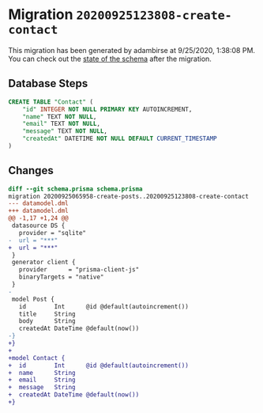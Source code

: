 # Migration `20200925123808-create-contact`

This migration has been generated by adambirse at 9/25/2020, 1:38:08 PM.
You can check out the [state of the schema](./schema.prisma) after the migration.

## Database Steps

```sql
CREATE TABLE "Contact" (
    "id" INTEGER NOT NULL PRIMARY KEY AUTOINCREMENT,
    "name" TEXT NOT NULL,
    "email" TEXT NOT NULL,
    "message" TEXT NOT NULL,
    "createdAt" DATETIME NOT NULL DEFAULT CURRENT_TIMESTAMP
)
```

## Changes

```diff
diff --git schema.prisma schema.prisma
migration 20200925065958-create-posts..20200925123808-create-contact
--- datamodel.dml
+++ datamodel.dml
@@ -1,17 +1,24 @@
 datasource DS {
   provider = "sqlite"
-  url = "***"
+  url = "***"
 }
 generator client {
   provider      = "prisma-client-js"
   binaryTargets = "native"
 }
-
 model Post {
   id        Int      @id @default(autoincrement())
   title     String
   body      String
   createdAt DateTime @default(now())
-}
+}
+
+model Contact {
+  id        Int      @id @default(autoincrement())
+  name      String
+  email     String
+  message   String
+  createdAt DateTime @default(now())
+}
```


